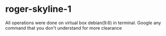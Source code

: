 # roger-skyline-1

All operations were done on virtual box debian(9.6) in terminal. Google any command that you don't understand for more clearance
